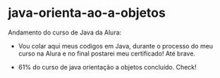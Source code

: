 # java-orienta-ao-a-objetos

Andamento do curso de Java da Alura:

- Vou colar aqui meus codigos em Java, durante o processo do meu curso na Alura e no final postarei meu certificado! Até brave.

- 61% do curso de java orientação a objetos concluído. Check!
